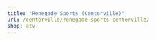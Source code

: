 ```yaml
---
title: "Renegade Sports (Centerville)"
url: /centerville/renegade-sports-centerville/
shop: atv
---
```

